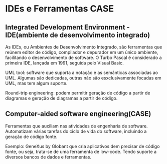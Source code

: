 # IDEs e Ferramentas CASE

## Integrated Development Environment - IDE(ambiente de desenvolvimento integrado) 

As IDEs, ou Ambientes de Desenvolvimento Integrado, são ferramentas que reúnem editor de código, compilador e depurador em um único ambiente, facilitando o desenvolvimento de software. O Turbo Pascal é considerado a primeira IDE, lançada em 1991, seguida pelo Visual Basic.

UML tool: software que suporta a notação e as semânticas associadas ao UML. Algumas são dedicadas, outras não são esxclusivamente focadas em UML, mas tem algum suporte.

Round-trip engineering: podem permitir geração de código a partir de diagramas e geração de diagramas a partir de código.

## Computer-aided software engineering(CASE)

Ferramentas que auxiliam nas atividades de engenharia de software. Automatizam várias tarefas do ciclo de vida do software, incluindo a geração de código fonte.

Exemplo: GeneXus by Globant que cria aplicativos dem precisar de código fonte, ou seja, trata-se de uma ferramenta de low-code. Tendo suporte a diversos bancos de dados e ferramentas.
